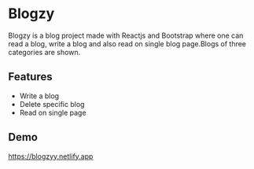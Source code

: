 
# Blogzy

Blogzy is a blog project made with Reactjs and Bootstrap where one can read a blog, write a blog and also read on single blog page.Blogs of three categories are shown.

## Features

- Write a blog 
- Delete specific blog 
- Read on single page 

## Demo

https://blogzyy.netlify.app